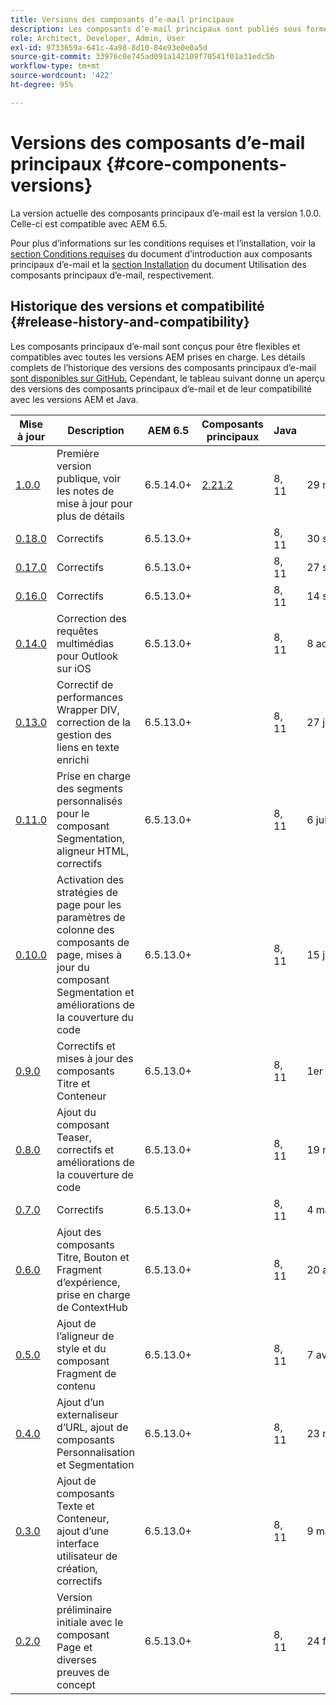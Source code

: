 ```yaml
---
title: Versions des composants d’e-mail principaux
description: Les composants d’e-mail principaux sont publiés sous forme de versions.
role: Architect, Developer, Admin, User
exl-id: 9733659a-641c-4a98-8d10-84e93e0e0a5d
source-git-commit: 33976c0e745ad091a142109f70541f01a31edc5b
workflow-type: tm+mt
source-wordcount: '422'
ht-degree: 95%

---
```



# Versions des composants d’e-mail principaux {#core-components-versions}

La version actuelle des composants principaux d’e-mail est la version 1.0.0. Celle-ci est compatible avec AEM 6.5.

Pour plus d’informations sur les conditions requises et l’installation, voir la [section Conditions requises](/help/email/introduction.md#requirements) du document d’introduction aux composants principaux d’e-mail et la [section Installation](/help/email/using.md#installing-the-email-core-components) du document Utilisation des composants principaux d’e-mail, respectivement.

## Historique des versions et compatibilité {#release-history-and-compatibility}

Les composants principaux d’e-mail sont conçus pour être flexibles et compatibles avec toutes les versions AEM prises en charge. Les détails complets de l’historique des versions des composants principaux d’e-mail [sont disponibles sur GitHub.](https://github.com/adobe/aem-core-email-components/releases) Cependant, le tableau suivant donne un aperçu des versions des composants principaux d’e-mail et de leur compatibilité avec les versions AEM et Java.

| Mise à jour | Description | AEM 6.5 | Composants principaux | Java | Date de publication |
|---|---|---|---|---|---|
| [1.0.0](https://github.com/adobe/aem-core-email-components/releases/tag/core.email.components.reactor-1.0.0) | Première version publique, voir les notes de mise à jour pour plus de détails | 6.5.14.0+ | [2.21.2](/help/versions.md) | 8, 11 | 29 novembre 2022 |
| [0.18.0](https://github.com/adobe/aem-core-email-components/releases/tag/v0.18.0) | Correctifs | 6.5.13.0+ |  | 8, 11 | 30 septembre 2022 |
| [0.17.0](https://github.com/adobe/aem-core-email-components/releases/tag/v0.17.0) | Correctifs | 6.5.13.0+ |  | 8, 11 | 27 septembre 2022 |
| [0.16.0](https://github.com/adobe/aem-core-email-components/releases/tag/v0.16.0) | Correctifs | 6.5.13.0+ |  | 8, 11 | 14 septembre 2022 |
| [0.14.0](https://github.com/adobe/aem-core-email-components/releases/tag/v0.14.0) | Correction des requêtes multimédias pour Outlook sur iOS | 6.5.13.0+ |  | 8, 11 | 8 août 2022 |
| [0.13.0](https://github.com/adobe/aem-core-email-components/releases/tag/v0.13.0) | Correctif de performances Wrapper DIV, correction de la gestion des liens en texte enrichi | 6.5.13.0+ |  | 8, 11 | 27 juillet 2022 |
| [0.11.0](https://github.com/adobe/aem-core-email-components/releases/tag/v0.11.0) | Prise en charge des segments personnalisés pour le composant Segmentation, aligneur HTML, correctifs | 6.5.13.0+ |  | 8, 11 | 6 juillet 2022 |
| [0.10.0](https://github.com/adobe/aem-core-email-components/releases/tag/v0.10.0) | Activation des stratégies de page pour les paramètres de colonne des composants de page, mises à jour du composant Segmentation et améliorations de la couverture du code | 6.5.13.0+ |  | 8, 11 | 15 juin 2022 |
| [0.9.0](https://github.com/adobe/aem-core-email-components/releases/tag/v0.9.0) | Correctifs et mises à jour des composants Titre et Conteneur | 6.5.13.0+ |  | 8, 11 | 1er juin 2022 |
| [0.8.0](https://github.com/adobe/aem-core-email-components/releases/tag/v0.8.0) | Ajout du composant Teaser, correctifs et améliorations de la couverture de code | 6.5.13.0+ |  | 8, 11 | 19 mai 2022 |
| [0.7.0](https://github.com/adobe/aem-core-email-components/releases/tag/v0.7.0) | Correctifs | 6.5.13.0+ |  | 8, 11 | 4 mai 2022 |
| [0.6.0](https://github.com/adobe/aem-core-email-components/releases/tag/v0.6.0) | Ajout des composants Titre, Bouton et Fragment d’expérience, prise en charge de ContextHub | 6.5.13.0+ |  | 8, 11 | 20 avril 2022 |
| [0.5.0](https://github.com/adobe/aem-core-email-components/releases/tag/v0.5.0) | Ajout de l’aligneur de style et du composant Fragment de contenu | 6.5.13.0+ |  | 8, 11 | 7 avril 2022 |
| [0.4.0](https://github.com/adobe/aem-core-email-components/releases/tag/v0.4.0) | Ajout d’un externaliseur d’URL, ajout de composants Personnalisation et Segmentation | 6.5.13.0+ |  | 8, 11 | 23 mars 2022 |
| [0.3.0](https://github.com/adobe/aem-core-email-components/releases/tag/v0.3.0) | Ajout de composants Texte et Conteneur, ajout d’une interface utilisateur de création, correctifs | 6.5.13.0+ |  | 8, 11 | 9 mars 2022 |
| [0.2.0](https://github.com/adobe/aem-core-email-components/releases/tag/v0.2.0) | Version préliminaire initiale avec le composant Page et diverses preuves de concept | 6.5.13.0+ |  | 8, 11 | 24 février 2022 |
